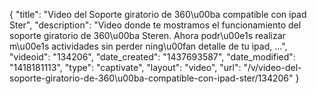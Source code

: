 {
    "title": "Video del Soporte giratorio de 360\u00ba compatible con ipad Ster",
    "description": "Video donde te mostramos el funcionamiento del soporte giratorio de 360\u00ba Steren. Ahora podr\u00e1s realizar m\u00e1s actividades sin perder ning\u00fan detalle de tu ipad, ...",
    "videoid": "134206",
    "date_created": "1437693587",
    "date_modified": "1418181113",
    "type": "captivate",
    "layout": "video",
    "url": "\/v\/video-del-soporte-giratorio-de-360\u00ba-compatible-con-ipad-ster\/134206"
}